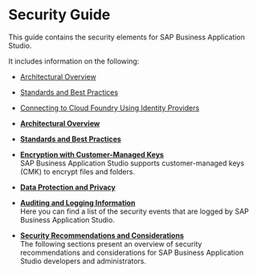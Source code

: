 <!-- loio7b2bdd5e38e64f129988b86e8e2836e3 -->

# Security Guide

This guide contains the security elements for SAP Business Application Studio.

It includes information on the following:

-   [Architectural Overview](architectural-overview-c93afb5.md)

-   [Standards and Best Practices](standards-and-best-practices-2937779.md)

-   [Connecting to Cloud Foundry Using Identity Providers](connecting-to-cloud-foundry-using-identity-providers-53dfab0.md)


-   **[Architectural Overview](architectural-overview-c93afb5.md "")**  

-   **[Standards and Best Practices](standards-and-best-practices-2937779.md "")**  

-   **[Encryption with Customer-Managed Keys](encryption-with-customer-managed-keys-68e6d6f.md "SAP Business Application Studio supports
		customer-managed keys (CMK) to encrypt files and folders.")**  
SAP Business Application Studio supports customer-managed keys \(CMK\) to encrypt files and folders.
-   **[Data Protection and Privacy](data-protection-and-privacy-3ad7520.md "")**  

-   **[Auditing and Logging Information](auditing-and-logging-information-9ff1a8d.md "Here you can find a list of the security events that are logged by SAP Business Application Studio.")**  
Here you can find a list of the security events that are logged by SAP Business Application Studio.
-   **[Security Recommendations and Considerations](security-recommendations-and-considerations-5648ce0.md "The following sections present an overview of security recommendations and
		considerations for SAP Business Application Studio
		developers and administrators.")**  
The following sections present an overview of security recommendations and considerations for SAP Business Application Studio developers and administrators.

